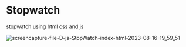 # Stopwatch
stopwatch using html css and js


![screencapture-file-D-js-StopWatch-index-html-2023-08-16-19_59_51](https://github.com/Krupat2003/Stopwatch/assets/138984890/3eb097a4-eccc-4b4e-bf5b-2df482520aac)
